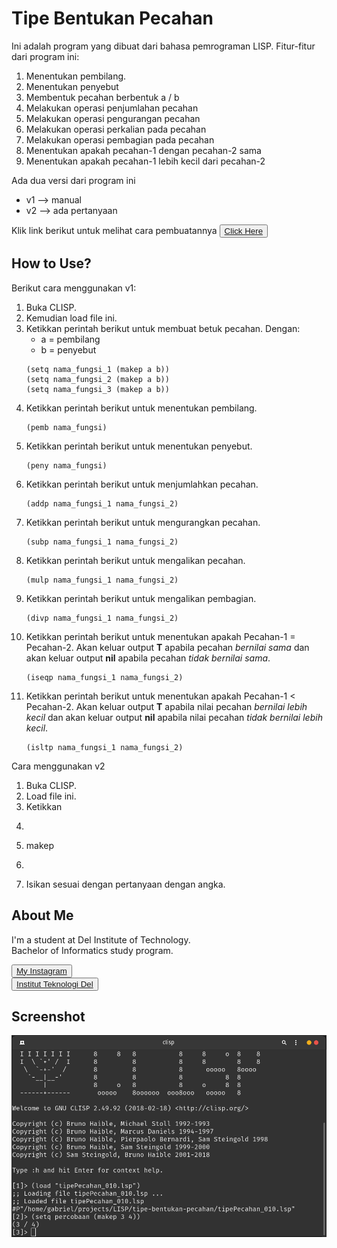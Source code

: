 # <b>Tipe Bentukan Pecahan</b>

Ini adalah program yang dibuat dari bahasa pemrograman LISP. Fitur-fitur dari program ini:
1. Menentukan pembilang.
2. Menentukan penyebut
3. Membentuk pecahan berbentuk a / b
4. Melakukan operasi penjumlahan pecahan
5. Melakukan operasi pengurangan pecahan
6. Melakukan operasi perkalian pada pecahan
7. Melakukan operasi pembagian pada pecahan
8. Menentukan apakah pecahan-1 dengan pecahan-2 sama
9. Menentukan apakah pecahan-1 lebih kecil dari pecahan-2

Ada dua versi dari program ini
- v1 --> manual
- v2 --> ada pertanyaan

Klik link berikut untuk melihat cara pembuatannya
<button><a href="https://youtu.be/2RwguNcmu_g">Click Here</a></button>
## <b>How to Use?</b>

Berikut cara menggunakan v1:
1. Buka CLISP.
2. Kemudian load file ini.
3. Ketikkan perintah berikut untuk membuat betuk pecahan. Dengan:
   - a = pembilang
   - b = penyebut
    ```
    (setq nama_fungsi_1 (makep a b))
    (setq nama_fungsi_2 (makep a b))
    (setq nama_fungsi_3 (makep a b))
    ```
4. Ketikkan perintah berikut untuk menentukan pembilang.
   ```
   (pemb nama_fungsi)
   ```
5. Ketikkan perintah berikut untuk menentukan penyebut.
   ```
   (peny nama_fungsi)
   ```
6. Ketikkan perintah berikut untuk menjumlahkan pecahan.
   ```
   (addp nama_fungsi_1 nama_fungsi_2)
   ```
7. Ketikkan perintah berikut untuk mengurangkan pecahan.
   ```
   (subp nama_fungsi_1 nama_fungsi_2)
   ```
8. Ketikkan perintah berikut untuk mengalikan pecahan.
    ```
    (mulp nama_fungsi_1 nama_fungsi_2)
    ```
9. Ketikkan perintah berikut untuk mengalikan pembagian.
    ```
    (divp nama_fungsi_1 nama_fungsi_2)
    ```
10. Ketikkan perintah berikut untuk menentukan apakah Pecahan-1 = Pecahan-2. Akan keluar output <b>T</b> apabila pecahan *bernilai sama* dan akan keluar output **nil** apabila pecahan *tidak bernilai sama*.
    ```
    (iseqp nama_fungsi_1 nama_fungsi_2)
    ```
11. Ketikkan perintah berikut untuk menentukan apakah Pecahan-1 < Pecahan-2. Akan keluar output <b>T</b> apabila nilai pecahan *bernilai lebih kecil* dan akan keluar output **nil** apabila nilai pecahan *tidak bernilai lebih kecil*.
    ```
    (isltp nama_fungsi_1 nama_fungsi_2)
    ```

Cara menggunakan v2
1. Buka CLISP.
2. Load file ini.
3. Ketikkan 
4. ```
5. makep
6. ```
7. Isikan sesuai dengan pertanyaan dengan angka.

## <b>About Me</b>

I'm a student at Del Institute of Technology. <br>
Bachelor of Informatics study program. <br>


<button><a href="https://www.instagram.com/gabrielhtg77/">My Instagram</a></button>
<br>
<button><a href="https://www.del.ac.id/">Institut Teknologi Del</a></button>

## <b>Screenshot</b>

![ss](ss.png)

